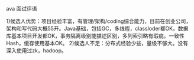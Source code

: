 ava 面试评语

1)候选人优势：项目经验丰富，有管理/架构/coding综合能力，目前在创业公司，架构和写代码大概55开。Java基础，包括GC，多线程，classloder都OK。数据库基本项目开发都OK，事务隔离级别能描述区别，多列索引略有瑕疵。一致性Hash，缓存使用基本OK。
2)候选人不足：分布式经验少些，量级不够大。没有深入使用过zk，hadoop。
